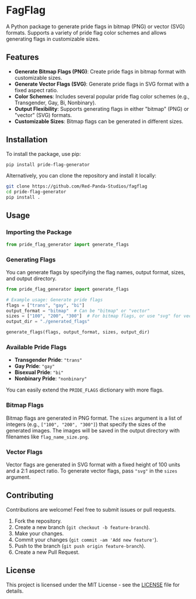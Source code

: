 

# FagFlag

A Python package to generate pride flags in bitmap (PNG) or vector (SVG) formats. Supports a variety of pride flag color schemes and allows generating flags in customizable sizes.

## Features

- **Generate Bitmap Flags (PNG)**: Create pride flags in bitmap format with customizable sizes.
- **Generate Vector Flags (SVG)**: Generate pride flags in SVG format with a fixed aspect ratio.
- **Color Schemes**: Includes several popular pride flag color schemes (e.g., Transgender, Gay, Bi, Nonbinary).
- **Output Flexibility**: Supports generating flags in either "bitmap" (PNG) or "vector" (SVG) formats.
- **Customizable Sizes**: Bitmap flags can be generated in different sizes.

## Installation

To install the package, use pip:

```bash
pip install pride-flag-generator
```

Alternatively, you can clone the repository and install it locally:

```bash
git clone https://github.com/Red-Panda-Studios/fagflag
cd pride-flag-generator
pip install .
```

## Usage

### Importing the Package

```python
from pride_flag_generator import generate_flags
```

### Generating Flags

You can generate flags by specifying the flag names, output format, sizes, and output directory.

```python
from pride_flag_generator import generate_flags

# Example usage: Generate pride flags
flags = ["trans", "gay", "bi"]
output_format = "bitmap"  # Can be "bitmap" or "vector"
sizes = ["100", "200", "300"]  # For bitmap flags, or use "svg" for vector flags
output_dir = "./generated_flags"

generate_flags(flags, output_format, sizes, output_dir)
```

### Available Pride Flags

- **Transgender Pride**: `"trans"`
- **Gay Pride**: `"gay"`
- **Bisexual Pride**: `"bi"`
- **Nonbinary Pride**: `"nonbinary"`

You can easily extend the `PRIDE_FLAGS` dictionary with more flags.

### Bitmap Flags

Bitmap flags are generated in PNG format. The `sizes` argument is a list of integers (e.g., `["100", "200", "300"]`) that specify the sizes of the generated images. The images will be saved in the output directory with filenames like `flag_name_size.png`.

### Vector Flags

Vector flags are generated in SVG format with a fixed height of 100 units and a 2:1 aspect ratio. To generate vector flags, pass `"svg"` in the `sizes` argument.

## Contributing

Contributions are welcome! Feel free to submit issues or pull requests.

1. Fork the repository.
2. Create a new branch (`git checkout -b feature-branch`).
3. Make your changes.
4. Commit your changes (`git commit -am 'Add new feature'`).
5. Push to the branch (`git push origin feature-branch`).
6. Create a new Pull Request.

## License

This project is licensed under the MIT License - see the [LICENSE](LICENSE) file for details.